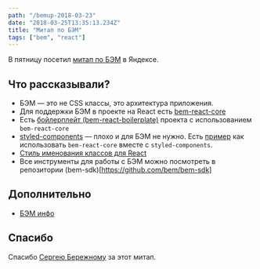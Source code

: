 ```yaml
---
path: "/bemup-2018-03-23"
date: "2018-03-25T13:35:13.234Z"
title: "Митап по БЭМ"
tags: ["bem", "react"]
---
```


В пятницу посетил [митап по БЭМ](https://ru.bem.info/forum/1492/) в Яндексе.

## Что рассказывали?

* БЭМ — это не CSS классы, это архитектура приложения. 
* Для поддержки БЭМ в проекте на React есть [bem-react-core](https://github.com/bem/bem-react-core)
* Есть [бойлерплейт (bem-react-boilerplate)](https://github.com/bem/bem-react-boilerplate) проекта с использованием `bem-react-core`
* [styled-components](https://www.styled-components.com/) — плохо и для БЭМ не нужно. Есть [пример](https://github.com/bem/bem-react-core/tree/master/examples/styled-components) как использовать `bem-react-core` вместе с `styled-components`.
* [Стиль именования классов для React](https://ru.bem.info/methodology/naming-convention/#%D0%A1%D1%82%D0%B8%D0%BB%D1%8C-react)
* Все инструменты для работы с БЭМ можно посмотреть в репозитории (bem-sdk)[https://github.com/bem/bem-sdk]

## Дополнительно

* [БЭМ инфо](https://ru.bem.info/)

## Спасибо 

Спасибо [Сергею Бережному](https://twitter.com/veged) за этот митап.

